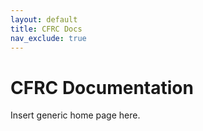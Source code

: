 ```yaml
---
layout: default
title: CFRC Docs
nav_exclude: true
---
```


# CFRC Documentation

Insert generic home page here.
